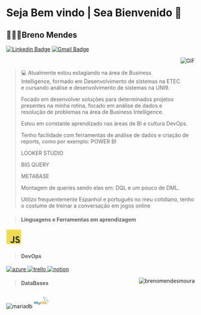 #  Seja Bem vindo | Sea Bienvenido 👋

## 👨🏻‍💻Breno Mendes

[![Linkedin Badge](https://img.shields.io/badge/-LinkedIn-blue?style=flat-square&logo=Linkedin&logoColor=white&link=https://www.linkedin.com/in/brenomendesmoura/)](https://www.linkedin.com/in/brenomendesmoura/)
[![Gmail Badge](https://img.shields.io/badge/-Gmail-c14438?style=flat-square&logo=Gmail&logoColor=white&link=mailto:bmoura.profissional@gmail.com)](mailto:bmoura.profissional@gmail.com)

<img align="right" alt="GIF" height="160px" src="https://media.giphy.com/media/3o7aCTQr3cdC1bXWi4/giphy.gif"/>

<br>

> 💻 Atualmente estou estagiando na área de Business Intelligence, formado em Desenvolvimento de sistemas na ETEC e cursando análise e desenvolvimento de sistemas na UNI9.
> 
> Focado em desenvolver soluções para determinados projetos presentes na minha rotina, focado em análise de dados e resolução de problemas na área de Business Intelligence.
> 
> Estou em constante aprendizado nas áreas de BI e cultura DevOps.
>
> Tenho facilidade com ferramentas de análise de dados e criação de reports, como por exemplo:
> POWER BI
> 
> LOOKER STUDIO
> 
> BIG QUERY
> 
> METABASE
> 
> Montagem de queries sendo elas em: DQL e um pouco de DML.
> 
> Utilizo frequentemente Espanhol e português no meu cotidiano, tenho o costume de treinar a conversação em jogos online





> #### Linguagens e Ferramentas em aprendizagem
<p align="left">
 <a href="https://developer.mozilla.org/en-US/docs/Web/JavaScript" target="_blank"> 
  <img src="https://raw.githubusercontent.com/devicons/devicon/master/icons/javascript/javascript-original.svg" alt="javascript" width="40" height="40"/> 
 </a> 
 <a href="https://mariadb.org/" target="_blank">
 </a>
</p>
 

> #### DevOps
<p align="justify-content center" style="pading:40px;">
 
 <a href="https://azure.microsoft.com/en-in/" target="_blank"> 
  <img src="https://www.vectorlogo.zone/logos/microsoft_azure/microsoft_azure-icon.svg" alt="azure" width="40" height="40"/> 
 </a>
 <a href="https://trello.com" target="_blank"> 
  <img src="https://www.vectorlogo.zone/logos/trello/trello-icon.svg" alt="trello" width="40" height="40"/> 
 </a> 
  
 <a href="https://www.notion.so/" target="_blank"> 
  <img src="https://user-images.githubusercontent.com/80074264/202475989-2a7e4462-0fea-431a-972f-902c6376916e.svg" alt="notion" width="40" height="40"/> 
 </a> 
</p>

 <p>
 <img align="right" src="https://github-readme-stats.vercel.app/api/top-langs?username=brenomendesmoura&show_icons=true&locale=en&layout=compact"      alt="brenomendesmoura" />
</p>


> #### DataBases
<p align="left"><img src="https://www.vectorlogo.zone/logos/mariadb/mariadb-icon.svg" alt="mariadb" width="40" height="40"/> </a>  <a href="https://www.mysql.com/" target="_blank"> <img src="https://raw.githubusercontent.com/devicons/devicon/master/icons/mysql/mysql-original-wordmark.svg" alt="mysql" width="40" height="40"/> </a></p>

<br>


